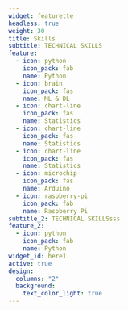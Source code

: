 ```yaml
---
widget: featurette
headless: true
weight: 30
title: Skills
subtitle: TECHNICAL SKILLS
feature:
  - icon: python
    icon_pack: fab
    name: Python
  - icon: brain
    icon_pack: fas
    name: ML & DL
  - icon: chart-line
    icon_pack: fas
    name: Statistics
  - icon: chart-line
    icon_pack: fas
    name: Statistics
  - icon: chart-line
    icon_pack: fas
    name: Statistics
  - icon: microchip
    icon_pack: fas
    name: Arduino
  - icon: raspberry-pi
    icon_pack: fab
    name: Raspberry Pi
subtitle_2: TECHNICAL SKILLSsss
feature_2:
  - icon: python
    icon_pack: fab
    name: Python
widget_id: here1
active: true
design:
  columns: "2"
  background:
    text_color_light: true
---
```



